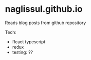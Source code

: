 # naglissul.github.io

Reads blog posts from github repository

Tech:

- React typescript
- redux
- testing: ??
